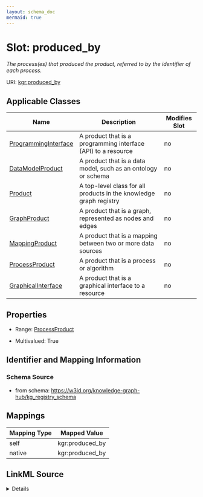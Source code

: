 ```yaml
---
layout: schema_doc
mermaid: true
---
```




# Slot: produced_by


_The process(es) that produced the product, referred to by the identifier of each process._





URI: [kgr:produced_by](https://w3id.org/bridge2ai/data-sheets-schema/produced_by)



<!-- no inheritance hierarchy -->





## Applicable Classes

| Name | Description | Modifies Slot |
| --- | --- | --- |
| [ProgrammingInterface](ProgrammingInterface.html) | A product that is a programming interface (API) to a resource |  no  |
| [DataModelProduct](DataModelProduct.html) | A product that is a data model, such as an ontology or schema |  no  |
| [Product](Product.html) | A top-level class for all products in the knowledge graph registry |  no  |
| [GraphProduct](GraphProduct.html) | A product that is a graph, represented as nodes and edges |  no  |
| [MappingProduct](MappingProduct.html) | A product that is a mapping between two or more data sources |  no  |
| [ProcessProduct](ProcessProduct.html) | A product that is a process or algorithm |  no  |
| [GraphicalInterface](GraphicalInterface.html) | A product that is a graphical interface to a resource |  no  |







## Properties

* Range: [ProcessProduct](ProcessProduct.html)

* Multivalued: True





## Identifier and Mapping Information







### Schema Source


* from schema: https://w3id.org/knowledge-graph-hub/kg_registry_schema




## Mappings

| Mapping Type | Mapped Value |
| ---  | ---  |
| self | kgr:produced_by |
| native | kgr:produced_by |




## LinkML Source

<details>
```yaml
name: produced_by
description: The process(es) that produced the product, referred to by the identifier
  of each process.
from_schema: https://w3id.org/knowledge-graph-hub/kg_registry_schema
rank: 1000
alias: produced_by
owner: Product
domain_of:
- Product
range: ProcessProduct
multivalued: true

```
</details>

